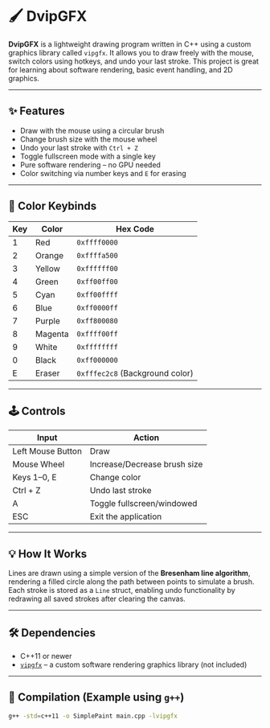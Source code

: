 # 🖌️ DvipGFX

**DvipGFX** is a lightweight drawing program written in C++ using a custom graphics library called `vipgfx`. It allows you to draw freely with the mouse, switch colors using hotkeys, and undo your last stroke. This project is great for learning about software rendering, basic event handling, and 2D graphics.

---

## ✨ Features

- Draw with the mouse using a circular brush
- Change brush size with the mouse wheel
- Undo your last stroke with `Ctrl + Z`
- Toggle fullscreen mode with a single key
- Pure software rendering – no GPU needed
- Color switching via number keys and `E` for erasing

---

## 🎨 Color Keybinds

| Key | Color     | Hex Code     |
|-----|-----------|--------------|
| 1   | Red       | `0xffff0000` |
| 2   | Orange    | `0xffffa500` |
| 3   | Yellow    | `0xffffff00` |
| 4   | Green     | `0xff00ff00` |
| 5   | Cyan      | `0xff00ffff` |
| 6   | Blue      | `0xff0000ff` |
| 7   | Purple    | `0xff800080` |
| 8   | Magenta   | `0xffff00ff` |
| 9   | White     | `0xffffffff` |
| 0   | Black     | `0xff000000` |
| E   | Eraser    | `0xfffec2c8` (Background color) |

---

## 🕹️ Controls

| Input                  | Action                          |
|------------------------|---------------------------------|
| Left Mouse Button      | Draw                            |
| Mouse Wheel            | Increase/Decrease brush size    |
| Keys 1–0, E            | Change color                    |
| Ctrl + Z               | Undo last stroke                |
| A                      | Toggle fullscreen/windowed      |
| ESC                    | Exit the application            |

---

## 💡 How It Works

Lines are drawn using a simple version of the **Bresenham line algorithm**, rendering a filled circle along the path between points to simulate a brush. Each stroke is stored as a `Line` struct, enabling undo functionality by redrawing all saved strokes after clearing the canvas.

---

## 🛠️ Dependencies

- C++11 or newer
- [`vipgfx`](#) – a custom software rendering graphics library (not included)

---

## 🧪 Compilation (Example using `g++`)

```bash
g++ -std=c++11 -o SimplePaint main.cpp -lvipgfx
